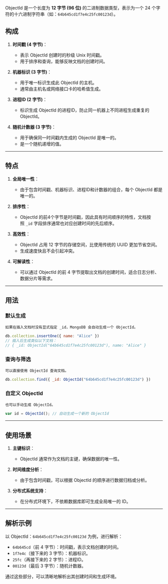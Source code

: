 ObjectId 是一个长度为 **12 字节 (96 位)** 的二进制数据类型，表示为一个 24 个字符的十六进制字符串（如：`64b645cd1f7e4c25fc00123d`）。
## 构成

1. **时间戳 (4 字节)**：
    
    - 表示 ObjectId 创建时的秒级 Unix 时间戳。
    - 用于排序和查询，能够反映文档的创建时间。
2. **机器标识 (3 字节)**：
    
    - 用于唯一标识生成此 ObjectId 的主机。
    - 通常由主机名或网络接口卡的哈希值生成。
3. **进程ID (2 字节)**：
    
    - 标识生成 ObjectId 的进程ID，防止同一机器上不同进程生成重复的 ObjectId。
4. **随机计数器 (3 字节)**：
    
    - 用于确保同一时间戳内生成的 ObjectId 是唯一的。
    - 是一个随机递增的值。

---
## 特点

1. **全局唯一性**：
    
    - 由于包含时间戳、机器标识、进程ID和计数器的组合，每个 ObjectId 都是唯一的。
2. **排序性**：
    
    - ObjectId 的前4个字节是时间戳，因此具有时间顺序的特性，文档按照 `_id` 字段排序通常也对应创建时间的先后顺序。
3. **高效性**：
    
    - ObjectId 占用 12 字节的存储空间，比使用传统的 UUID 更加节省空间。
    - 生成速度快且不会引起冲突。
4. **可解读性**：
    
    - 可以通过 ObjectId 的前 4 字节提取出文档的创建时间，适合日志分析、数据分片等需求。

---
## 用法

### 默认生成

`如果在插入文档时没有显式指定 _id，MongoDB 会自动生成一个 ObjectId。`

```javascript
db.collection.insertOne({ name: "Alice" })
// 插入后生成类似以下文档： 
// { _id: ObjectId("64b645cd1f7e4c25fc00123d"), name: "Alice" }
```
### 查询与筛选

`可以直接使用 ObjectId 查询文档。`

```javascript
db.collection.find({ _id: ObjectId("64b645cd1f7e4c25fc00123d") })
```

### 自定义 ObjectId

`也可以手动生成 ObjectId。`

```javascript
var id = ObjectId(); // 自动生成一个新的 ObjectId
```

---
## 使用场景

1. **主键标识**：
    
    - ObjectId 通常作为文档的主键，确保数据的唯一性。
2. **时间维度分析**：
    
    - 由于包含时间戳，可以根据 ObjectId 的顺序进行数据归档或分析。
3. **分布式系统支持**：
    
    - 在分布式环境下，不依赖数据库即可生成全局唯一的 ID。

---
## 解析示例

以 ObjectId：`64b645cd1f7e4c25fc00123d` 为例，进行解析：

- `64b645cd`（前 4 字节）：时间戳，表示文档创建的时间。
- `1f7e4c`（接下来的 3 字节）：机器标识。
- `25fc`（再接下来的 2 字节）：进程ID。
- `00123d`（最后 3 字节）：随机计数器。

通过这些部分，可以清晰地解析出其创建时间和生成环境。